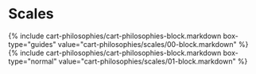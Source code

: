 <div data-role="collapsible" data-inset="false">
	<h1>Scales</h1>

<div class="cart-philosophies-wrapper">
{% include cart-philosophies/cart-philosophies-block.markdown box-type="guides" value="cart-philosophies/scales/00-block.markdown" %}
{% include cart-philosophies/cart-philosophies-block.markdown box-type="normal" value="cart-philosophies/scales/01-block.markdown" %}
</div>

</div>